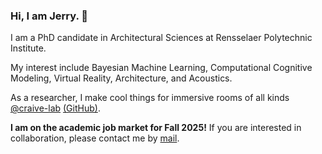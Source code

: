 ### Hi, I am Jerry. 👋

I am a PhD candidate in Architectural Sciences at Rensselaer Polytechnic Institute.

My interest include Bayesian Machine Learning, Computational Cognitive Modeling, Virtual Reality, Architecture, and Acoustics. 

As a researcher, I make cool things for immersive rooms of all kinds [@craive-lab](https://craive-lab.gitbook.io) [(GitHub)](https://github.com/craive-lab).

**I am on the academic job market for Fall 2025!** If you are interested in collaboration, please contact me by [mail](aca.jerryh@gmail.com).


<!--
**jerrymhuang/jerrymhuang** is a ✨ _special_ ✨ repository because its `README.md` (this file) appears on your GitHub profile.

Here are some ideas to get you started:

- 🔭 I’m currently working on ...
- 🌱 I’m currently learning ...
- 👯 I’m looking to collaborate on ...
- 🤔 I’m looking for help with ...
- 💬 Ask me about ...
- 📫 How to reach me: ...
- 😄 Pronouns: ...
- ⚡ Fun fact: ...
-->
